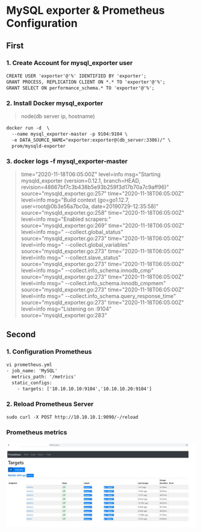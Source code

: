 # MySQL exporter & Prometheus Configuration

## First
### 1. Create Account for mysql_exporter user
```
CREATE USER 'exporter'@'%' IDENTIFIED BY 'exporter';
GRANT PROCESS, REPLICATION CLIENT ON *.* TO 'exporter'@'%';
GRANT SELECT ON performance_schema.* TO 'exporter'@'%';
```

### 2. Install Docker mysql_exporter
> node(db server ip, hostname)
```
docker run -d  \
  --name mysql_exporter-master -p 9104:9104 \
  -e DATA_SOURCE_NAME="exporter:exporter@(db_server:3306)/" \
  prom/mysqld-exporter
```

### 3. docker logs -f mysql_exporter-master
> time="2020-11-18T06:05:00Z" level=info msg="Starting mysqld_exporter (version=0.12.1, branch=HEAD, revision=48667bf7c3b438b5e93b259f3d17b70a7c9aff96)" source="mysqld_exporter.go:257"
time="2020-11-18T06:05:00Z" level=info msg="Build context (go=go1.12.7, user=root@0b3e56a7bc0a, date=20190729-12:35:58)" source="mysqld_exporter.go:258"
time="2020-11-18T06:05:00Z" level=info msg="Enabled scrapers:" source="mysqld_exporter.go:269"
time="2020-11-18T06:05:00Z" level=info msg=" --collect.global_status" source="mysqld_exporter.go:273"
time="2020-11-18T06:05:00Z" level=info msg=" --collect.global_variables" source="mysqld_exporter.go:273"
time="2020-11-18T06:05:00Z" level=info msg=" --collect.slave_status" source="mysqld_exporter.go:273"
time="2020-11-18T06:05:00Z" level=info msg=" --collect.info_schema.innodb_cmp" source="mysqld_exporter.go:273"
time="2020-11-18T06:05:00Z" level=info msg=" --collect.info_schema.innodb_cmpmem" source="mysqld_exporter.go:273"
time="2020-11-18T06:05:00Z" level=info msg=" --collect.info_schema.query_response_time" source="mysqld_exporter.go:273"
time="2020-11-18T06:05:00Z" level=info msg="Listening on :9104" source="mysqld_exporter.go:283"


## Second
### 1. Configuration Prometheus
```
vi prometheus.yml
- job_name: 'MySQL'
  metrics_path: '/metrics'
  static_configs:
    - targets: ['10.10.10.10:9104','10.10.10.20:9104']
```
### 2. Reload Prometheus Server
```
sudo curl -X POST http://10.10.10.1:9090/-/reload
```

### Prometheus metrics
![Alt text](/prometheus_metrics.JPG)

